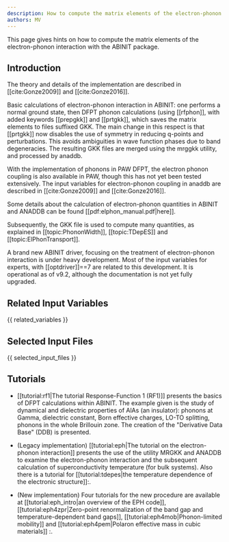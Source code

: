 ```yaml
---
description: How to compute the matrix elements of the electron-phonon interaction
authors: MV
---
```

<!--- This is the source file for this topics. Can be edited. -->

This page gives hints on how to compute the matrix elements of the electron-phonon interaction with the ABINIT package.

## Introduction

The theory and details of the implementation are described in [[cite:Gonze2009]] and [[cite:Gonze2016]].

Basic calculations of electron-phonon interaction in ABINIT: one performs a
normal ground state, then DFPT phonon calculations (using [[rfphon]], with
added keywords [[prepgkk]] and [[prtgkk]], which saves the matrix elements to
files suffixed GKK. The main change in this respect is that [[prtgkk]] now
disables the use of symmetry in reducing q-points and perturbations. This
avoids ambiguities in wave function phases due to band degeneracies. The
resulting GKK files are merged using the mrggkk utility, and processed by anaddb.

With the implementation of phonons in PAW DFPT, the electron phonon coupling
is also available in PAW, though this has not yet been tested extensively. The
input variables for electron-phonon coupling in anaddb are described in
[[cite:Gonze2009]] and [[cite:Gonze2016]].

Some details about the calculation of electron-phonon quantities in ABINIT and
ANADDB can be found [[pdf:elphon_manual.pdf|here]].

Subsequently, the GKK file is used to compute many quantities, as explained in
[[topic:PhononWidth]], [[topic:TDepES]] and [[topic:ElPhonTransport]].

A brand new ABINIT driver, focusing on the treatment of electron-phonon
interaction is under heavy development. Most of the input variables for experts,
with [[optdriver]]==7 are related to this development. It is operational
as of v9.2, although the documentation is not yet fully upgraded.

## Related Input Variables

{{ related_variables }}

## Selected Input Files

{{ selected_input_files }}

## Tutorials

* [[tutorial:rf1|The tutorial Response-Function 1 (RF1)]] presents the basics of DFPT calculations within ABINIT. The example given is the study of dynamical and dielectric properties of AlAs (an insulator): phonons at Gamma, dielectric constant, Born effective charges, LO-TO splitting, phonons in the whole Brillouin zone. The creation of the "Derivative Data Base" (DDB) is presented.

* (Legacy implementation) [[tutorial:eph|The tutorial on the electron-phonon interaction]] presents the use of the utility MRGKK and ANADDB to examine the electron-phonon interaction and the subsequent calculation of superconductivity temperature (for bulk systems).
Also there is a tutorial for [[tutorial:tdepes|the temperature dependence of the electronic structure]]:.

* (New implementation) Four tutorials for the new procedure are available at [[tutorial:eph_intro|an overview of the EPH code]], 
[[tutorial:eph4zpr|Zero-point renormalization of the band gap and temperature-dependent band gaps]], 
[[tutorial:eph4mob|Phonon-limited mobility]] and
[[tutorial:eph4pem|Polaron effective mass in cubic materials]]
:.
